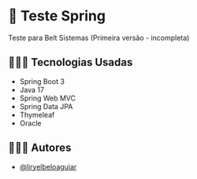 # 🚀 Teste Spring

Teste para Belt Sistemas (Primeira versão - incompleta)

## 🧑🏽‍💻 Tecnologias Usadas

- Spring Boot 3
- Java 17
- Spring Web MVC
- Spring Data JPA
- Thymeleaf 
- Oracle
  
## 👩🏾‍💻 Autores

- [@liryelbeloaguiar](https://github.com/liryelbeloaguiar)

